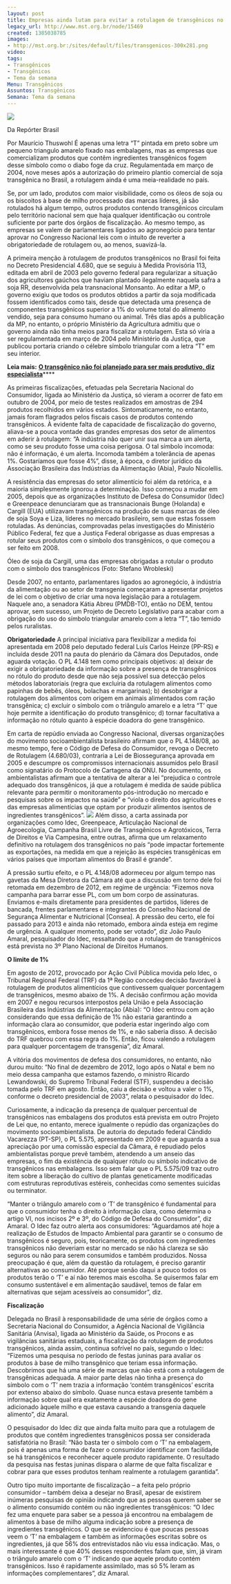 ```yaml
---
layout: post
title: Empresas ainda lutam para evitar a rotulagem de transgênicos no Brasil
legacy_url: http://www.mst.org.br/node/15469
created: 1385038785
images:
- http://mst.org.br:/sites/default/files/transgenicos-300x281.png
video: 
tags:
- Transgênicos
- Transgênicos
- Tema da semana
Menu: Transgênicos
Assuntos: Transgênicos
Semana: Tema da semana
---
```



![](/sites/default/files/transgenicos-300x281.png)

Da Repórter Brasil

Por Maurício Thuswohl
É apenas uma letra “T” pintada em preto sobre um pequeno triangulo amarelo fixado nas embalagens, mas as empresas que comercializam produtos que contêm ingredientes transgênicos fogem desse símbolo como o diabo foge da cruz. Regulamentada em março de 2004, nove meses após a autorização do primeiro plantio comercial de soja transgênica no Brasil, a rotulagem ainda é uma meia-realidade no país.


Se, por um lado, produtos com maior visibilidade, como os óleos de soja ou os biscoitos à base de milho processado das marcas líderes, já são rotulados há algum tempo, outros produtos contendo transgênicos circulam pelo território nacional sem que haja qualquer identificação ou controle suficiente por parte dos órgãos de fiscalização. Ao mesmo tempo, as empresas se valem de parlamentares ligados ao agronegócio para tentar aprovar no Congresso Nacional leis com o intuito de reverter a obrigatoriedade de rotulagem ou, ao menos, suavizá-la.


A primeira menção à rotulagem de produtos transgênicos no Brasil foi feita no Decreto Presidencial 4.680, que se seguiu à Medida Provisória 113, editada em abril de 2003 pelo governo federal para regularizar a situação dos agricultores gaúchos que haviam plantado ilegalmente naquela safra a soja RR, desenvolvida pela transnacional Monsanto.
Ao editar a MP, o governo exigiu que todos os produtos obtidos a partir da soja modificada fossem identificados como tais, desde que detectada uma presença de componentes transgênicos superior a 1% do volume total do alimento vendido, seja para consumo humano ou animal.
Três dias após a publicação da MP, no entanto, o próprio Ministério da Agricultura admitiu que o governo ainda não tinha meios para fiscalizar a rotulagem. Esta só viria a ser regulamentada em março de 2004 pelo Ministério da Justiça, que publicou portaria criando o célebre símbolo triangular com a letra “T” em seu interior.


**Leia mais:**
[**O transgênico não foi planejado para ser mais produtivo, diz especialista**](http://www.mst.org.br/node/15461)****

As primeiras fiscalizações, efetuadas pela Secretaria Nacional do Consumidor, ligada ao Ministério da Justiça, só vieram a ocorrer de fato em outubro de 2004, por meio de testes realizados em amostras de 294 produtos recolhidos em vários estados. Sintomaticamente, no entanto, jamais foram flagrados pelos fiscais casos de produtos contendo transgênicos.
À evidente falta de capacidade de fiscalização do governo, aliava-se a pouca vontade das grandes empresas dos setor de alimentos em aderir à rotulagem: “A indústria não quer unir sua marca a um alerta, como se seu produto fosse uma coisa perigosa. O tal símbolo incomoda: não é informação, é um alerta. Incomoda também a tolerância de apenas 1%. Gostaríamos que fosse 4%”, disse, à época, o diretor jurídico da Associação Brasileira das Indústrias da Alimentação (Abia), Paulo Nicolellis.


A resistência das empresas do setor alimentício foi além da retórica, e a maioria simplesmente ignorou a determinação. Isso começou a mudar em 2005, depois que as organizações Instituto de Defesa do Consumidor (Idec) e Greenpeace denunciaram que as transnacionais Bunge (Holanda) e Cargill (EUA) utilizavam transgênicos na produção de suas marcas de óleo de soja Soya e Liza, líderes no mercado brasileiro, sem que estas fossem rotuladas.
As denúncias, comprovadas pelas investigações do Ministério Público Federal, fez que a Justiça Federal obrigasse as duas empresas a rotular seus produtos com o símbolo dos transgênicos, o que começou a ser feito em 2008.

Óleo de soja da Cargill, uma das empresas obrigadas a rotular o produto com o símbolo dos transgênicos (Foto: Stefano Wrobleski)


Desde 2007, no entanto, parlamentares ligados ao agronegócio, à indústria da alimentação ou ao setor de transgenia começaram a apresentar projetos de lei com o objetivo de criar uma nova legislação para a rotulagem. Naquele ano, a senadora Kátia Abreu (PMDB-TO), então no DEM, tentou aprovar, sem sucesso, um Projeto de Decreto Legislativo para acabar com a obrigação do uso do símbolo triangular amarelo com a letra “T”, tão temido pelos ruralistas.


**Obrigatoriedade**
A principal iniciativa para flexibilizar a medida foi apresentada em 2008 pelo deputado federal Luís Carlos Heinze (PP-RS) e incluída desde 2011 na pauta do plenário da Câmara dos Deputados, onde aguarda votação. O PL 4.148 tem como principais objetivos: a) deixar de exigir a obrigatoriedade da informação sobre a presença de transgênicos no rótulo do produto desde que não seja possível sua detecção pelos métodos laboratoriais (regra que excluiria da rotulagem alimentos como papinhas de bebês, óleos, bolachas e margarinas); b) desobrigar a rotulagem dos alimentos com origem em animais alimentados com ração transgênica; c) excluir o símbolo com o triângulo amarelo e a letra “T’ que hoje permite a identificação do produto transgênico; d) tornar facultativa a informação no rótulo quanto à espécie doadora do gene transgênico.


Em carta de repúdio enviada ao Congresso Nacional, diversas organizações do movimento socioambientalista brasileiro afirmam que o PL 4.148/08, ao mesmo tempo, fere o Código de Defesa do Consumidor, revoga o Decreto de Rotulagem (4.680/03), contraria a Lei de Biossegurança aprovada em 2005 e descumpre os compromissos internacionais assumidos pelo Brasil como signatário do Protocolo de Cartagena da ONU.
No documento, os ambientalistas afirmam que a tentativa de alterar a lei “prejudica o controle adequado dos transgênicos, já que a rotulagem é medida de saúde pública relevante para permitir o monitoramento pós-introdução no mercado e pesquisas sobre os impactos na saúde” e “viola o direito dos agricultores e das empresas alimentícias que optam por produzir alimentos isentos de ingredientes transgênicos”.
![](/sites/default/files/SAM_1142-606x454.png)
Além disso, a carta assinada por organizações como Idec, Greenpeace, Articulação Nacional de Agroecologia, Campanha Brasil Livre de Transgênicos e Agrotóxicos, Terra de Direitos e Via Campesina, entre outras, afirma que um relaxamento definitivo na rotulagem dos transgênicos no país “pode impactar fortemente as exportações, na medida em que a rejeição às espécies transgênicas em vários países que importam alimentos do Brasil é grande”.


A pressão surtiu efeito, e o PL 4.148/08 adormeceu por algum tempo nas gavetas da Mesa Diretora da Câmara até que a discussão em torno dele foi retomada em dezembro de 2012, em regime de urgência: “Fizemos nova campanha para barrar esse PL, com um bom corpo de assinaturas. Enviamos e-mails diretamente para presidentes de partidos, líderes de bancada, frentes parlamentares e integrantes do Conselho Nacional de Segurança Alimentar e Nutricional [Consea].
A pressão deu certo, ele foi passado para 2013 e ainda não retomado, embora ainda esteja em regime de urgência. A qualquer momento, pode ser votado”, diz João Paulo Amaral, pesquisador do Idec, ressaltando que a rotulagem de transgênicos está prevista no 3º Plano Nacional de Direitos Humanos.


**O limite de 1%**


Em agosto de 2012, provocado por Ação Civil Pública movida pelo Idec, o Tribunal Regional Federal (TRF) da 1ª Região concedeu decisão favorável à rotulagem de produtos alimentícios que contivessem qualquer porcentagem de transgênicos, mesmo abaixo de 1%. A decisão confirmou ação movida em 2007 e negou recursos interpostos pela União e pela Associação Brasileira das Indústrias da Alimentação (Abia): “O Idec entrou com ação considerando que essa definição de 1% não estaria garantindo a informação clara ao consumidor, que poderia estar ingerindo algo com transgênicos, embora fosse menos de 1%, e não saberia disso. A decisão do TRF quebrou com essa regra do 1%. Então, ficou valendo a rotulagem para qualquer porcentagem de transgenia”, diz Amaral.


A vitória dos movimentos de defesa dos consumidores, no entanto, não durou muito: “No final de dezembro de 2012, logo após o Natal e bem no meio dessa campanha que estamos fazendo, o ministro Ricardo Lewandowski, do Supremo Tribunal Federal (STF), suspendeu a decisão tomada pelo TRF em agosto. Então, caiu a decisão e voltou a valer o 1%, conforme o decreto presidencial de 2003”, relata o pesquisador do Idec.


Curiosamente, a indicação da presença de qualquer percentual de transgênicos nas embalagens dos produtos está prevista em outro Projeto de Lei que, no entanto, merece igualmente o repúdio das organizações do movimento socioambientalista. De autoria do deputado federal Cândido Vacarezza (PT-SP), o PL 5.575, apresentado em 2009 e que aguarda a sua apreciação por uma comissão especial da Câmara, é repudiado pelos ambientalistas porque prevê também, atendendo a um anseio das empresas, o fim da existência de qualquer rótulo ou símbolo indicativo de transgênicos nas embalagens. Isso sem falar que o PL 5.575/09 traz outro item sobre a liberação do cultivo de plantas geneticamente modificadas com estruturas reprodutivas estéreis, conhecidas como sementes suicidas ou terminator.


“Manter o triângulo amarelo com o ‘T’ de transgênico é fundamental para que o consumidor tenha o direito à informação clara, como determina o artigo VI, nos incisos 2º e 3º, do Código de Defesa do Consumidor”, diz Amaral. O Idec faz outro alerta aos consumidores: “Aguardamos até hoje a realização de Estudos de Impacto Ambiental para garantir se o consumo de transgênicos é seguro, pois, teoricamente, os produtos com ingredientes transgênicos não deveriam estar no mercado se não há clareza se são seguros ou não para serem consumidos e também produzidos. Nossa preocupação é que, além da questão da rotulagem, é preciso garantir alternativas ao consumidor. Até porque senão daqui a pouco todos os produtos terão o ‘T’ e aí não teremos mais escolha. Se quisermos falar em consumo sustentável e em alimentação saudável, temos de falar em alternativas que sejam acessíveis ao consumidor”, diz.

**Fiscalização**


Delegada no Brasil à responsabilidade de uma série de órgãos como a Secretaria Nacional do Consumidor, a Agência Nacional de Vigilância Sanitária (Anvisa), ligada ao Ministério da Saúde, os Procons e as vigilâncias sanitárias estaduais, a fiscalização da rotulagem de produtos transgênicos, ainda assim, continua sofrível no país, segundo o Idec: “Fizemos uma pesquisa no período de festas juninas para avaliar os produtos à base de milho transgênico que teriam essa informação. Descobrimos que há uma série de marcas que não está com a rotulagem de transgênicas adequada. A maior parte delas não tinha a presença do símbolo com o ‘T’ nem trazia a informação ‘contém transgênicos’ escrita por extenso abaixo do símbolo. Quase nunca estava presente também a informação sobre qual era exatamente a espécie doadora do gene adicionado àquele milho e que estava causando a transgenia daquele alimento”, diz Amaral.


O pesquisador do Idec diz que ainda falta muito para que a rotulagem de produtos que contêm ingredientes transgênicos possa ser considerada satisfatória no Brasil: “Não basta ter o símbolo com o ‘T’ na embalagem, pois é apenas uma forma de fazer o consumidor identificar com facilidade se há transgênicos e reconhecer aquele produto rapidamente. O resultado da pesquisa nas festas juninas dispara o alarme de que falta fiscalizar e cobrar para que esses produtos tenham realmente a rotulagem garantida”.


Outro tipo muito importante de fiscalização – a feita pelo próprio consumidor – também deixa a desejar no Brasil, apesar de existirem inúmeras pesquisas de opinião indicando que as pessoas querem saber se o alimento consumido contém ou não ingredientes transgênicos: “O Idec fez uma enquete para saber se a pessoa já encontrou na embalagem de alimentos à base de milho alguma indicação sobre a presença de ingredientes transgênicos. O que se evidenciou é que poucas pessoas veem o ‘T’ na embalagem e também as informações escritas sobre os ingredientes, já que 56% dos entrevistados não viu essa indicação. Mas, o mais interessante é que 40% desses respondentes falam que, sim, já viram o triângulo amarelo com o ‘T’ indicando que aquele produto contém transgênicos. Isso é rapidamente assimilado, mas só 5% leram as informações complementares”, diz Amaral.
